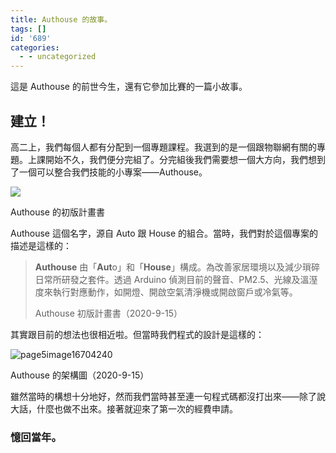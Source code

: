 ```yaml
---
title: Authouse 的故事。
tags: []
id: '689'
categories:
  - - uncategorized
---
```


這是 Authouse 的前世今生，還有它參加比賽的一篇小故事。

## 建立！

高二上，我們每個人都有分配到一個專題課程。我選到的是一個跟物聯網有關的專題。上課開始不久，我們便分完組了。分完組後我們需要想一個大方向，我們想到了一個可以整合我們技能的小專案——Authouse。

![](https://blog.pan93.tk/wp-content/uploads/2021/04/截圖-2021-04-29-下午5.29.47-1024x722.png)

Authouse 的初版計畫書

Authouse 這個名字，源自 Auto 跟 House 的組合。當時，我們對於這個專案的描述是這樣的：

> **Authouse** 由「**Aut**o」和「**House**」構成。為改善家居環境以及減少瑣碎日常所研發之套件。透過 Arduino 偵測目前的聲音、PM2.5、光線及溫溼度來執行對應動作，如開燈、開啟空氣清淨機或開啟窗戶或冷氣等。
> 
> Authouse 初版計畫書（2020-9-15）

其實跟目前的想法也很相近啦。但當時我們程式的設計是這樣的：

![page5image16704240](blob:https://blog.pan93.tk/247ec493-f384-40b4-a26f-e3783551f482)

Authouse 的架構圖（2020-9-15）

雖然當時的構想十分地好，然而我們當時甚至連一句程式碼都沒打出來——除了說大話，什麼也做不出來。接著就迎來了第一次的經費申請。

### 憶回當年。